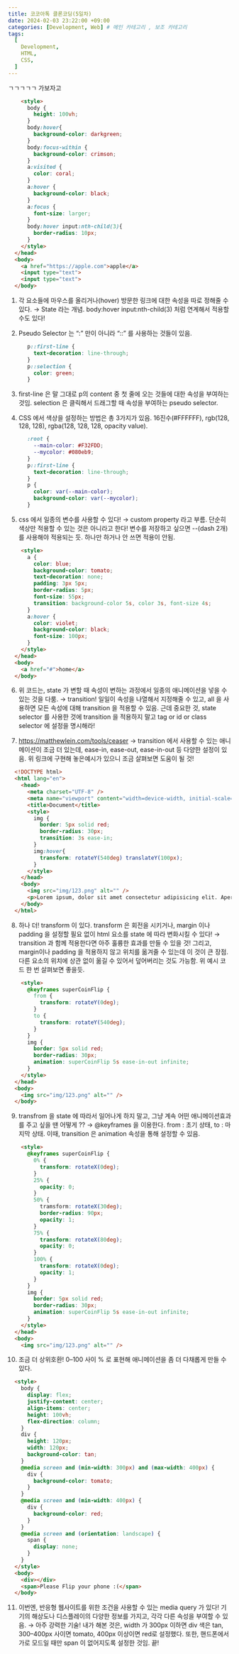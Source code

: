 ```yaml
---
title: 코코아톡 클론코딩(5일차)
date: 2024-02-03 23:22:00 +09:00
categories: [Development, Web] # 메인 카테고리 , 보조 카테고리
tags:
  [
    Development,
    HTML,
    CSS,
  ]
---
```


ㄱㄱㄱㄱㄱ 가보자고

  ```HTML
      <style>
        body {
          height: 100vh;
        }
        body:hover{
          background-color: darkgreen;
        }
        body:focus-within {
          background-color: crimson;
        }
        a:visited {
          color: coral;
        }
        a:hover {
          background-color: black;
        }
        a:focus {
          font-size: larger;
        }
        body:hover input:nth-child(3){
          border-radius: 10px;
        }
      </style>
    </head>
    <body>
      <a href="https://apple.com">apple</a>
      <input type="text">
      <input type="text">
    </body>
  ```

1. 각 요소들에 마우스를 올리거나(hover) 방문한 링크에 대한 속성을 따로 정해줄 수 있다. → State 라는 개념. body:hover input:nth-child(3) 처럼 연계해서 적용할 수도 있다!

2. Pseudo Selector 는 “:” 만이 아니라 “::” 를 사용하는 것들이 있음.

  ```CSS
        p::first-line {
          text-decoration: line-through;
        }
        p::selection {
          color: green;
        }
  ```

3. first-line 은 말 그대로 p의 content 중 첫 줄에 오는 것들에 대한 속성을 부여하는 것임. selection 은 클릭해서 드래그할 때 속성을 부여하는 pseudo selector.

4. CSS 에서 색상을 설정하는 방법은 총 3가지가 있음.
16진수(#FFFFFF), rgb(128, 128, 128), rgba(128, 128, 128, opacity value).

  ```CSS
        :root {
          --main-color: #F32FDD;
          --mycolor: #080eb9;
        }
        p::first-line {
          text-decoration: line-through;
        }
        p {
          color: var(--main-color);
          background-color: var(--mycolor);
        }
  ```

5. css 에서 일종의 변수를 사용할 수 있다! → custom property 라고 부름.
단순히 색상만 적용할 수 있는 것은 아니라고 한다! 변수를 저장하고 싶으면
--(dash 2개)를 사용해야 적용되는 듯. 하나만 하거나 안 쓰면 적용이 안됨.

  ```HTML
      <style>
        a {
          color: blue;
          background-color: tomato;
          text-decoration: none;
          padding: 3px 5px;
          border-radius: 5px;
          font-size: 55px;
          transition: background-color 5s, color 3s, font-size 4s;
        }
        a:hover {
          color: violet;
          background-color: black;
          font-size: 100px;
        }
      </style>
    </head>
    <body>
      <a href="#">home</a>
    </body>
  ```

6. 위 코드는, state 가 변할 때 속성이 변하는 과정에서 일종의 애니메이션을 넣을 수 있는 것을 다룸. → transition!
일일이 속성을 나열해서 지정해줄 수 있고, all 을 사용하면 모든 속성에 대해 transition 을 적용할 수 있음. 근데 중요한 것, state selector 를 사용한 것에 transition 을 적용하지 말고 tag or id or class selector 에 설정을 명시해라!

7. https://matthewlein.com/tools/ceaser
→ transition 에서 사용할 수 있는 애니메이션이 조금 더 있는데,
ease-in, ease-out, ease-in-out 등 다양한 설정이 있음. 위 링크에 구현해 놓은예시가 있으니 조금 살펴보면 도움이 될 것!

  ```HTML
    <!DOCTYPE html>
    <html lang="en">
      <head>
        <meta charset="UTF-8" />
        <meta name="viewport" content="width=device-width, initial-scale=1.0" />
        <title>Document</title>
        <style>
          img {
            border: 5px solid red;
            border-radius: 30px;
            transition: 3s ease-in;
          }
          img:hover{
            transform: rotateY(540deg) translateY(100px);
          }
        </style>
      </head>
      <body>
        <img src="img/123.png" alt="" />
        <p>Lorem ipsum, dolor sit amet consectetur adipisicing elit. Aperiam, quas voluptatibus nobis velit, nisi, ullam commodi suscipit ea blanditiis ratione iure vel? Itaque, minus? Eaque laudantium in omnis culpa hic.</p>
      </body>
    </html>
  ```

8. 하나 더! transform 이 있다. transform 은 회전을 시키거나, margin 이나 padding 을 설정할 필요 없이 html 요소를 state 에 따라 변화시킬 수 있다!
→ transition 과 함께 적용한다면 아주 훌륭한 효과를 만들 수 있을 것!
그리고, margin이나 padding 을 적용하지 않고 위치를 옮겨줄 수 있는데 이 것이 큰 장점. 다른 요소의 위치에 상관 없이 옮길 수 있어서 덮어버리는 것도 가능함. 위 예시 코드 한 번 살펴보면 좋을듯.

  ```HTML
      <style>
        @keyframes superCoinFlip {
          from {
            transform: rotateY(0deg);
          }
          to {
            transform: rotateY(540deg);
          }
        }
        img {
          border: 5px solid red;
          border-radius: 30px;
          animation: superCoinFlip 5s ease-in-out infinite;
        }
      </style>
    </head>
    <body>
      <img src="img/123.png" alt="" />
    </body>
  ```

9. transfrom 을 state 에 따라서 일어나게 하지 말고, 그냥 계속 어떤 애니메이션효과를 주고 싶을 땐 어떻게 ?? → @keyframes 을 이용한다.
from : 초기 상태, to : 마지막 상태. 이때, transition 은 animation 속성을 통해 설정할 수 있음.

  ```HTML
      <style>
        @keyframes superCoinFlip {
          0% {
            transform: rotateX(0deg);
          }
          25% {
            opacity: 0;
          }
          50% {
            tramsform: rotateX(30deg);
            border-radius: 90px;
            opacity: 1;
          }
          75% {
            transform: rotateX(80deg);
            opacity: 0;
          }
          100% {
            transform: rotateX(0deg);
            opacity: 1;
          }
        }
        img {
          border: 5px solid red;
          border-radius: 30px;
          animation: superCoinFlip 5s ease-in-out infinite;
        }
      </style>
    </head>
    <body>
      <img src="img/123.png" alt="" />
  ```

10. 조금 더 상위호환! 0–100 사이 % 로 표현해 애니메이션을 좀 더 다채롭게 만들 수 있다.

  ```HTML
    <style>
      body {
        display: flex;
        justify-content: center;
        align-items: center;
        height: 100vh;
        flex-direction: column;
      }
      div {
        height: 120px;
        width: 120px;
        background-color: tan;
      }
      @media screen and (min-width: 300px) and (max-width: 400px) {
        div {
          background-color: tomato;
        }
      }
      @media screen and (min-width: 400px) {
        div {
          background-color: red;
        }
      }
      @media screen and (orientation: landscape) {
        span {
          display: none;
        }
      }
    </style>
    <body>
      <div></div>
      <span>Please Flip your phone :(</span>
    </body>
  ```

11. 이번엔, 반응형 웹사이트를 위한 조건을 사용할 수 있는 media query 가 있다! 기기의 해상도나 디스플레이의 다양한 정보를 가지고, 각각 다른 속성을 부여할 수 있음. → 아주 강력한 기술! 내가 해본 것은, width 가 300px 이하면 div 색은 tan, 300–400px 사이면 tomato, 400px 이상이면 red로 설정했다. 또한, 핸드폰에서 가로 모드일 때만 span 이 없어지도록 설정한 것임. 끝!
